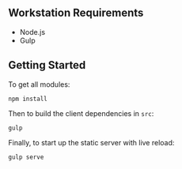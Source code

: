 ## Workstation Requirements

- Node.js
- Gulp

## Getting Started

To get all modules:

    npm install

Then to build the client dependencies in `src`:  

    gulp
  
Finally, to start up the static server with live reload:

    gulp serve